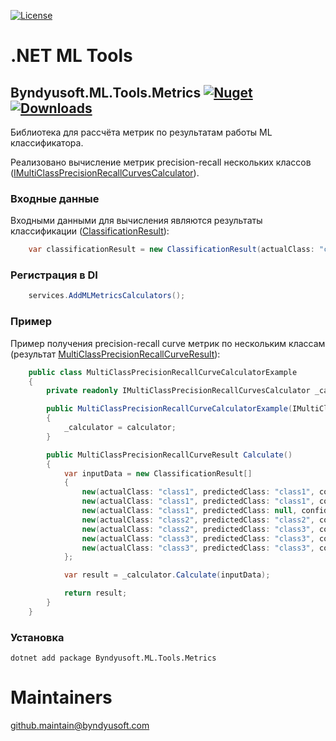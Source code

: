 ﻿[![License](https://img.shields.io/badge/License-Apache--2.0-blue.svg)](https://opensource.org/licenses/Apache-2.0)

# .NET ML Tools

## Byndyusoft.ML.Tools.Metrics [![Nuget](https://img.shields.io/nuget/v/Byndyusoft.MaskedSerialization.svg)](https://www.nuget.org/packages/Byndyusoft.MaskedSerialization/) [![Downloads](https://img.shields.io/nuget/dt/Byndyusoft.MaskedSerialization.svg)](https://www.nuget.org/packages/Byndyusoft.MaskedSerialization/)

Библиотека для рассчёта метрик по результатам работы ML классификатора.

Реализовано вычисление метрик precision-recall нескольких классов
([IMultiClassPrecisionRecallCurvesCalculator](src/Metrics/Interfaces/IMultiClassPrecisionRecallCurvesCalculator.cs)).

### Входные данные

Входными данными для вычисления являются результаты классификации ([ClassificationResult](src/Metrics/Dtos/ClassificationResult.cs)):
```csharp
    var classificationResult = new ClassificationResult(actualClass: "class1", predictedClass: "class1", confidence: 0.9d);
```

### Регистрация в DI

```csharp
    services.AddMLMetricsCalculators();
```

### Пример

Пример получения precision-recall curve метрик по нескольким классам (результат [MultiClassPrecisionRecallCurveResult](src/Metrics/Dtos/MultiClassPrecisionRecallCurveResult.cs)):
```csharp
    public class MultiClassPrecisionRecallCurveCalculatorExample
    {
        private readonly IMultiClassPrecisionRecallCurvesCalculator _calculator;

        public MultiClassPrecisionRecallCurveCalculatorExample(IMultiClassPrecisionRecallCurvesCalculator calculator)
        {
            _calculator = calculator;
        }

        public MultiClassPrecisionRecallCurveResult Calculate()
        {
            var inputData = new ClassificationResult[]
            {
                new(actualClass: "class1", predictedClass: "class1", confidence: 0.99d),
                new(actualClass: "class1", predictedClass: "class1", confidence: 0.98d),
                new(actualClass: "class1", predictedClass: null, confidence: 0.5d),
                new(actualClass: "class2", predictedClass: "class2", confidence: 0.6d),
                new(actualClass: "class2", predictedClass: "class3", confidence: 0.3d),
                new(actualClass: "class3", predictedClass: "class3", confidence: 0.85d),
                new(actualClass: "class3", predictedClass: "class3", confidence: 0.7d)
            };

            var result = _calculator.Calculate(inputData);

            return result;
        }
    }
```

### Установка

```shell
dotnet add package Byndyusoft.ML.Tools.Metrics
```

# Maintainers
[github.maintain@byndyusoft.com](mailto:github.maintain@byndyusoft.com)

